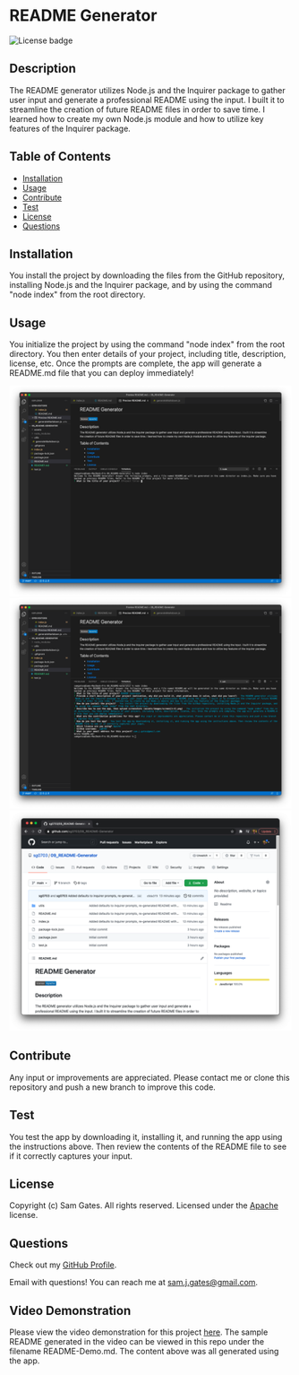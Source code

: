 
  # README Generator

  ![License badge](https://img.shields.io/badge/license-Apache-blue)
  
  ## Description

  The README generator utilizes Node.js and the Inquirer package to gather user input and generate a professional README using the input. I built it to streamline the creation of future README files in order to save time. I learned how to create my own Node.js module and how to utilize key features of the Inquirer package.

  ## Table of Contents 
  
  - [Installation](#installation)
  - [Usage](#usage)
  - [Contribute](#contribute)
  - [Test](#test)
  - [License](#license)
  - [Questions](#questions)
  
  ## Installation

  You install the project by downloading the files from the GitHub repository, installing Node.js and the Inquirer package, and by using the command "node index" from the root directory.
  
  ## Usage

  You initialize the project by using the command "node index" from the root directory. You then enter details of your project, including title, description, license, etc. Once the prompts are complete, the app will generate a README.md file that you can deploy immediately!
  
  ![Screenshot 1](assets/images/screen1.png)
  ![Screenshot 2](assets/images/screen2.png)
  ![Screenshot 3](assets/images/screen3.png)
  
  ## Contribute

  Any input or improvements are appreciated. Please contact me or clone this repository and push a new branch to improve this code.
  
  ## Test

  You test the app by downloading it, installing it, and running the app using the instructions above. Then review the contents of the README file to see if it correctly captures your input.
  
  ## License
  
  Copyright (c) Sam Gates. All rights reserved. 
  Licensed under the [Apache](https://www.apache.org/licenses/LICENSE-2.0.txt) license.
  
  ## Questions
  
  Check out my [GitHub Profile](https://github.com/sg0703).
  
  Email with questions! You can reach me at sam.j.gates@gmail.com.

  ## Video Demonstration

  Please view the video demonstration for this project [here](https://drive.google.com/file/d/1t5yvcADH1uyJ5h8HTm3fmRZbldSSG9Jg/view). The sample README generated in the video can be viewed in this repo under the filename README-Demo.md. The content above was all generated using the app. 